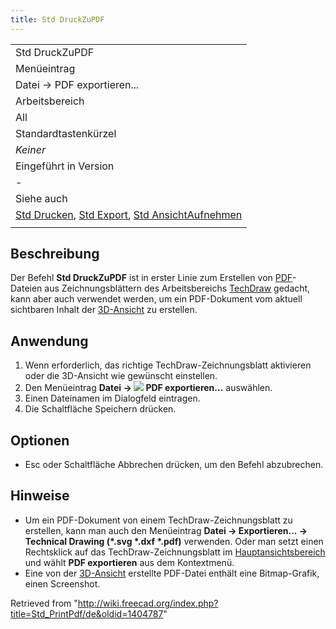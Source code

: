```yaml
---
title: Std DruckZuPDF
---
```


|                                                                                                                                                                   |
| ----------------------------------------------------------------------------------------------------------------------------------------------------------------- |
| Std DruckZuPDF                                                                                                                                                    |
| Menüeintrag                                                                                                                                                       |
| Datei → PDF exportieren...                                                                                                                                        |
| Arbeitsbereich                                                                                                                                                    |
| All                                                                                                                                                               |
| Standardtastenkürzel                                                                                                                                              |
| _Keiner_                                                                                                                                                          |
| Eingeführt in Version                                                                                                                                             |
| -                                                                                                                                                                 |
| Siehe auch                                                                                                                                                        |
| [Std Drucken](/Std_Print/de "Std Print/de"), [Std Export](/Std_Export/de "Std Export/de"), [Std AnsichtAufnehmen](/Std_ViewScreenShot/de "Std ViewScreenShot/de") |
|                                                                                                                                                                   |

## Beschreibung

Der Befehl **Std DruckZuPDF** ist in erster Linie zum Erstellen von [PDF](/PDF/de "PDF/de")-Dateien aus Zeichnungsblättern des Arbeitsbereichs [TechDraw](/TechDraw_Workbench/de "TechDraw Workbench/de") gedacht, kann aber auch verwendet werden, um ein PDF-Dokument vom aktuell sichtbaren Inhalt der [3D-Ansicht](/3D_view/de "3D view/de") zu erstellen.

## Anwendung

1. Wenn erforderlich, das richtige TechDraw-Zeichnungsblatt aktivieren oder die 3D-Ansicht wie gewünscht einstellen.
2. Den Menüeintrag **Datei → ![](/images/Std_PrintPdf.svg) PDF exportieren...** auswählen.
3. Einen Dateinamen im Dialogfeld eintragen.
4. Die Schaltfläche Speichern drücken.

## Optionen

- Esc oder Schaltfläche Abbrechen drücken, um den Befehl abzubrechen.

## Hinweise

- Um ein PDF-Dokument von einem TechDraw-Zeichnungsblatt zu erstellen, kann man auch den Menüeintrag **Datei → Exportieren... → Technical Drawing (\*.svg \*.dxf \*.pdf)** verwenden. Oder man setzt einen Rechtsklick auf das TechDraw-Zeichnungsblatt im [Hauptansichtsbereich](/Main_view_area/de "Main view area/de") und wählt **PDF exportieren** aus dem Kontextmenü.
- Eine von der [3D-Ansicht](/3D_view "3D view") erstellte PDF-Datei enthält eine Bitmap-Grafik, einen Screenshot.

Retrieved from "<http://wiki.freecad.org/index.php?title=Std_PrintPdf/de&oldid=1404787>"
